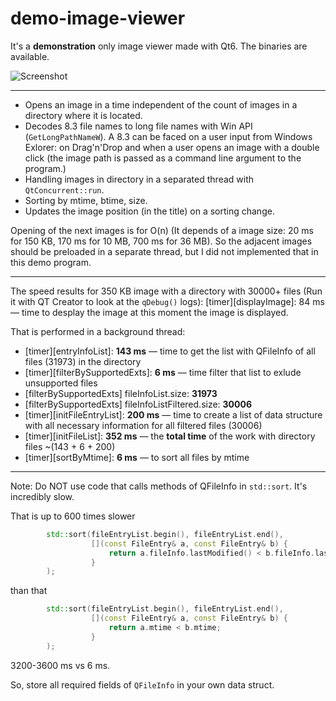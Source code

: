 # demo-image-viewer

It's a **demonstration** only image viewer made with Qt6.
The binaries are available.

![Screenshot](https://user-images.githubusercontent.com/16310547/151670175-122043d2-725b-4997-9669-9a147a56d1b2.png)

---

- Opens an image in a time independent of the count of images in a directory where it is located.
- Decodes 8.3  file names to long file names with Win API (`GetLongPathNameW`). A 8.3 can be faced on a user input from Windows Exlorer:
on Drag'n'Drop and when a user opens an image with a double click (the image path is passed as a command line argument to the program.)
- Handling images in directory in a separated thread with `QtConcurrent::run`.
- Sorting by mtime, btime, size.
- Updates the image position (in the title) on a sorting change.

Opening of the next images is for O(n) (It depends of a image size: 20 ms for 150 KB, 170 ms for 10 MB, 700 ms for 36 MB). 
So the adjacent images should be preloaded in a separate thread, but I did not implemented that in this demo program. 

---

The speed results for 350 KB image with a directory with 30000+ files (Run it with QT Creator to look at the `qDebug()` logs):
[timer][displayImage]: 84 ms — time to desplay the image
at this moment the image is displayed.

That is performed in a background thread:
- [timer][entryInfoList]: **143 ms** — time to get the list with QFileInfo of all files (31973) in the directory
- [timer][filterBySupportedExts]: **6 ms** — time filter that list to exlude unsupported files
- [filterBySupportedExts] fileInfoList.size:         **31973** 
- [filterBySupportedExts] fileInfoListFiltered.size: **30006**
- [timer][initFileEntryList]: **200 ms**  — time to create a list of data structure with all necessary information for all filtered files (30006)
- [timer][initFileList]: **352 ms** — the **total time** of the work with directory files ~(143 + 6 + 200)
- [timer][sortByMtime]: **6 ms** — to sort all files by mtime

---

Note: Do NOT use code that calls methods of QFileInfo in `std::sort`. It's incredibly slow. 

That is up to 600 times slower
```c++
        std::sort(fileEntryList.begin(), fileEntryList.end(),
                  [](const FileEntry& a, const FileEntry& b) {
                      return a.fileInfo.lastModified() < b.fileInfo.lastModified();
                  }
        );
```
than that
```c++
        std::sort(fileEntryList.begin(), fileEntryList.end(),
                  [](const FileEntry& a, const FileEntry& b) {
                      return a.mtime < b.mtime;
                  }
        );
```

3200-3600 ms vs 6 ms.

So, store all required fields of `QFileInfo` in your own data struct.
